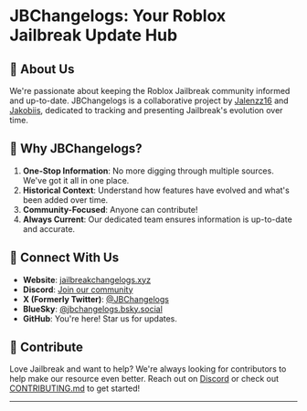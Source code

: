 # JBChangelogs: Your Roblox Jailbreak Update Hub

## 🚓 About Us

We're passionate about keeping the Roblox Jailbreak community informed and up-to-date. JBChangelogs is a collaborative project by [Jalenzz16](https://github.com/Jalenzzz) and [Jakobiis](https://github.com/Jakobiis/), dedicated to tracking and presenting Jailbreak's evolution over time.

## 🌟 Why JBChangelogs?

1. **One-Stop Information**: No more digging through multiple sources. We've got it all in one place.
2. **Historical Context**: Understand how features have evolved and what's been added over time.
3. **Community-Focused**: Anyone can contribute! 
4. **Always Current**: Our dedicated team ensures information is up-to-date and accurate.

## 🔗 Connect With Us

- **Website**: [jailbreakchangelogs.xyz](https://www.jailbreakchangelogs.xyz/)
- **Discord**: [Join our community](https://discord.com/invite/kAuxDntHG9)
- **X (Formerly Twitter)**: [@JBChangelogs](https://x.com/JBChangelogs)
- **BlueSky**:  [@jbchangelogs.bsky.social](https://bsky.app/profile/jbchangelogs.bsky.social)
- **GitHub**: You're here! Star us for updates.

## 🤝 Contribute

Love Jailbreak and want to help? We're always looking for contributors to help make our resource even better. Reach out on [Discord](https://discord.gg/kAuxDntHG9) or check out [CONTRIBUTING.md](https://github.com/JBChangelogs/JailbreakChangelogs/blob/main/CONTRIBUTING.md) to get started!

---
